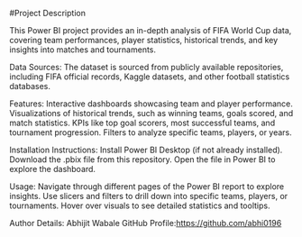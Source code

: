 #Project Description

This Power BI project provides an in-depth analysis of FIFA World Cup data, covering team performances, player statistics, historical trends, and key insights into matches and tournaments.

Data Sources:
The dataset is sourced from publicly available repositories, including FIFA official records, Kaggle datasets, and other football statistics databases.

Features:
Interactive dashboards showcasing team and player performance.
Visualizations of historical trends, such as winning teams, goals scored, and match statistics.
KPIs like top goal scorers, most successful teams, and tournament progression.
Filters to analyze specific teams, players, or years.

Installation Instructions:
Install Power BI Desktop (if not already installed).
Download the .pbix file from this repository.
Open the file in Power BI to explore the dashboard.

Usage:
Navigate through different pages of the Power BI report to explore insights.
Use slicers and filters to drill down into specific teams, players, or tournaments.
Hover over visuals to see detailed statistics and tooltips.

                             
Author Details:
Abhijit Wabale
GitHub Profile:https://github.com/abhi0196


